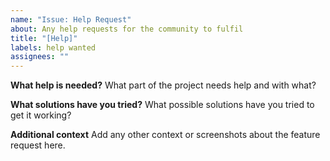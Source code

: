 ```yaml
---
name: "Issue: Help Request"
about: Any help requests for the community to fulfil
title: "[Help]"
labels: help wanted
assignees: ""
---
```


**What help is needed?**
What part of the project needs help and with what?

**What solutions have you tried?**
What possible solutions have you tried to get it working?

**Additional context**
Add any other context or screenshots about the feature request here.
